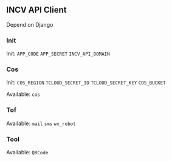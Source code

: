 ## INCV API Client

Depend on Django

### Init

Init: `APP_CODE` `APP_SECRET` `INCV_API_DOMAIN`

### Cos

Init: `COS_REGION` `TCLOUD_SECRET_ID` `TCLOUD_SECRET_KEY` `COS_BUCKET`

Available: `cos`

### Tof

Available: `mail` `sms` `wx_robot`

### Tool

Available: `QRCode`
